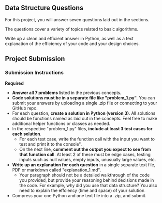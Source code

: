 ## Data Structure Questions 
For this project, you will answer seven questions laid out in the sections. 

The questions cover a variety of topics related to basic algorithms. 

Write up a clean and efficient answer in Python, as well as a text explanation of the efficiency of your code and your design choices.

## Project Submission
### Submission Instructions
**Required** 

* **Answer all 7 problems** listed in the previous concepts. 
* **Code solutions must be in a separate file like "problem_1.py".** You can submit your answers by uploading a single .zip file or connecting to your GitHub repo. 
* For each question, **create a solution in Python (version 3)**. All solutions should be functions named as laid out in the concepts. Feel free to make additional helper functions or classes as needed. 
* In the respective "problem_1.py" files, **include at least 3 test cases for each solution**. 
    * For each test case, write the function call with the input you want to test and print it to the console". 
    * On the next line, **comment out the output you expect to see from that function call**. At least 2 of these must be edge cases, testing inputs such as null values, empty inputs, unusually large values, etc.
* **Write up an explanation for each question** in a single separate text file, PDF or markdown called "explanation_1.md". 
    * Your paragraph should not be a detailed walkthrough of the code you provided, but provide your reasoning behind decisions made in the code. For example, why did you use that data structure? You also need to explain the effciency (time and space) of your solution.
* Compress your one Python and one text file into a .zip, and submit.

